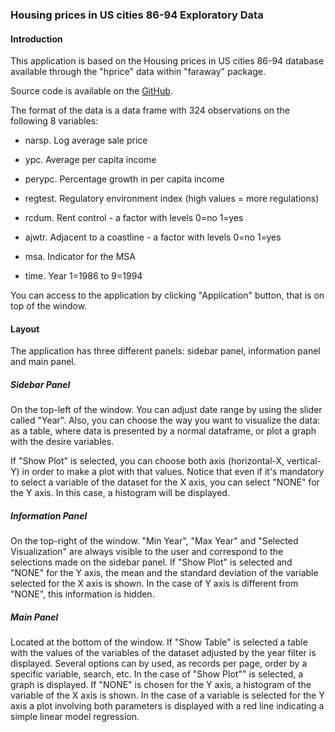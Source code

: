 ### Housing prices in US cities 86-94 Exploratory Data

#### Introduction

This application is based on the Housing prices in US cities 86-94 database available through the "hprice" data within "faraway" package.

Source code is available on the [GitHub](https://github.com/pitiplin/DevelopingDataProductsCourseProjectShiny).

The format of the data is a data frame with 324 observations on the following 8 variables:

- narsp.  Log average sale price

- ypc.  Average per capita income

- perypc.  Percentage growth in per capita income

- regtest.  Regulatory environment index (high values = more regulations)

- rcdum.  Rent control - a factor with levels 0=no 1=yes

- ajwtr.  Adjacent to a coastline - a factor with levels 0=no 1=yes

- msa.  Indicator for the MSA

- time.  Year 1=1986 to 9=1994

You can access to the application by clicking "Application" button, that is on top of the window.

#### Layout

The application has three different panels:  sidebar panel, information panel and main panel.

##### Sidebar Panel

On the top-left of the window.  You can adjust date range by using the slider called "Year".  Also, you can choose the way you want to visualize the data: as a table, where data is presented by a normal dataframe, or plot a graph with the desire variables.

If "Show Plot" is selected, you can choose both axis (horizontal-X, vertical-Y) in order to make a plot with that values.  Notice that even if it's mandatory to select a variable of the dataset for the X axis, you can select "NONE" for the Y axis.  In this case, a histogram will be displayed.

##### Information Panel

On the top-right of the window.  "Min Year", "Max Year" and "Selected Visualization" are always visible to the user and correspond to the selections made on the sidebar panel.  If "Show Plot" is selected and "NONE" for the Y axis, the mean and the standard deviation of the variable selected for the X axis is shown.  In the case of Y axis is different from "NONE", this information is hidden.

##### Main Panel

Located at the bottom of the window.  If "Show Table" is selected a table with the values of the variables of the dataset adjusted by the year filter is displayed.  Several options can by used, as records per page, order by a specific variable, search, etc.  In the case of "Show Plot"" is selected, a graph is displayed.  If "NONE" is chosen for the Y axis, a histogram of the variable of the X axis is shown.  In the case of a variable is selected for the Y axis a plot involving both parameters is displayed with a red line indicating a simple linear model regression.
